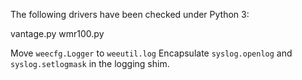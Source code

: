 The following drivers have been checked under Python 3:

vantage.py
wmr100.py


Move `weecfg.Logger` to `weeutil.log`
Encapsulate `syslog.openlog` and `syslog.setlogmask` in the logging shim.



